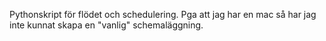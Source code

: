 Pythonskript för flödet och schedulering. Pga att jag har en mac så har jag inte kunnat skapa en "vanlig" schemaläggning.
